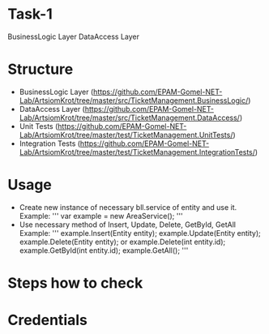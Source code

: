 
# Task-1
BusinessLogic Layer
DataAccess Layer 

# Structure
* BusinessLogic Layer (https://github.com/EPAM-Gomel-NET-Lab/ArtsiomKrot/tree/master/src/TicketManagement.BusinessLogic/)
* DataAccess Layer (https://github.com/EPAM-Gomel-NET-Lab/ArtsiomKrot/tree/master/src/TicketManagement.DataAccess/)
* Unit Tests (https://github.com/EPAM-Gomel-NET-Lab/ArtsiomKrot/tree/master/test/TicketManagement.UnitTests/)
* Integration Tests (https://github.com/EPAM-Gomel-NET-Lab/ArtsiomKrot/tree/master/test/TicketManagement.IntegrationTests/)

# Usage
* Create new instance of necessary bll.service of entity and use it.
Example:
'''
var example = new AreaService();
'''
* Use necessary method of Insert, Update, Delete, GetById, GetAll
Example:
'''
example.Insert(Entity entity);
example.Update(Entity entity);
example.Delete(Entity entity); or example.Delete(int entity.id);
example.GetById(int entity.id);
example.GetAll();
'''

# Steps how to check

# Credentials

